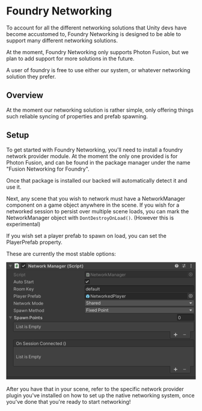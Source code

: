 # Foundry Networking
To account for all the different networking solutions that Unity devs have become accustomed to, 
Foundry Networking is designed to be able to support many different networking solutions.

At the moment, Foundry Networking only supports Photon Fusion, but we plan to add support for more solutions in the future.

A user of foundry is free to use either our system, or whatever networking solution they prefer.

## Overview
At the moment our networking solution is rather simple, only offering things such reliable syncing of properties 
and prefab spawning.

## Setup 
To get started with Foundry Networking, you'll need to install a foundry network provider module. At the moment the only one 
provided is for Photon Fusion, and can be found in the package manager under the name "Fusion Networking for Foundry".

Once that package is installed our backed will automatically detect it and use it.

Next, any scene that you wish to network must have a NetworkManager component on a game object anywhere in the scene. 
If you wish for a networked session to persist over multiple scene loads, you can mark the NetworkManager object 
with `DontDestroyOnLoad()`. (However this is experimental)

If you wish set a player prefab to spawn on load, you can set the PlayerPrefab property.

These are currently the most stable options:

![NetworkManager defaults](/Media/Manual/Networking/NetworkManager.png)

After you have that in your scene, refer to the specific network provider plugin you've installed on how to set up the native networking system, once you've done that you're ready to start networking!